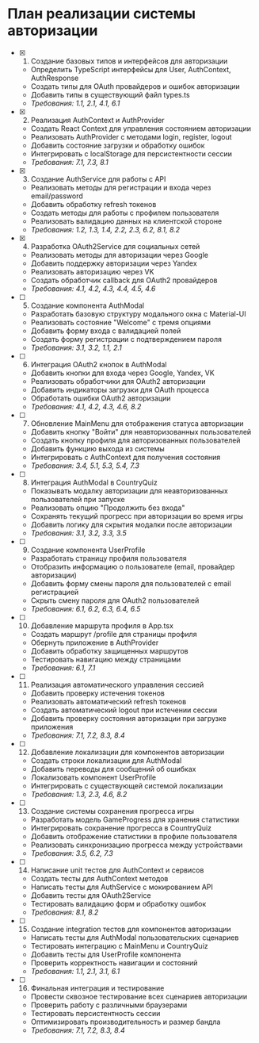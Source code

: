 # План реализации системы авторизации

- [x] 1. Создание базовых типов и интерфейсов для авторизации





  - Определить TypeScript интерфейсы для User, AuthContext, AuthResponse
  - Создать типы для OAuth провайдеров и ошибок авторизации
  - Добавить типы в существующий файл types.ts
  - _Требования: 1.1, 2.1, 4.1, 6.1_

- [x] 2. Реализация AuthContext и AuthProvider





  - Создать React Context для управления состоянием авторизации
  - Реализовать AuthProvider с методами login, register, logout
  - Добавить состояние загрузки и обработку ошибок
  - Интегрировать с localStorage для персистентности сессии
  - _Требования: 7.1, 7.3, 8.1_

- [x] 3. Создание AuthService для работы с API





  - Реализовать методы для регистрации и входа через email/password
  - Добавить обработку refresh токенов
  - Создать методы для работы с профилем пользователя
  - Реализовать валидацию данных на клиентской стороне
  - _Требования: 1.2, 1.3, 1.4, 2.2, 2.3, 6.2, 8.1, 8.2_

- [x] 4. Разработка OAuth2Service для социальных сетей





  - Реализовать методы для авторизации через Google
  - Добавить поддержку авторизации через Yandex
  - Реализовать авторизацию через VK
  - Создать обработчик callback для OAuth2 провайдеров
  - _Требования: 4.1, 4.2, 4.3, 4.4, 4.5, 4.6_

- [ ] 5. Создание компонента AuthModal
  - Разработать базовую структуру модального окна с Material-UI
  - Реализовать состояние "Welcome" с тремя опциями
  - Добавить форму входа с валидацией полей
  - Создать форму регистрации с подтверждением пароля
  - _Требования: 3.1, 3.2, 1.1, 2.1_

- [ ] 6. Интеграция OAuth2 кнопок в AuthModal
  - Добавить кнопки для входа через Google, Yandex, VK
  - Реализовать обработчики для OAuth2 авторизации
  - Добавить индикаторы загрузки для OAuth процесса
  - Обработать ошибки OAuth2 авторизации
  - _Требования: 4.1, 4.2, 4.3, 4.6, 8.2_

- [ ] 7. Обновление MainMenu для отображения статуса авторизации
  - Добавить кнопку "Войти" для неавторизованных пользователей
  - Создать кнопку профиля для авторизованных пользователей
  - Добавить функцию выхода из системы
  - Интегрировать с AuthContext для получения состояния
  - _Требования: 3.4, 5.1, 5.3, 5.4, 7.3_

- [ ] 8. Интеграция AuthModal в CountryQuiz
  - Показывать модалку авторизации для неавторизованных пользователей при запуске
  - Реализовать опцию "Продолжить без входа"
  - Сохранять текущий прогресс при авторизации во время игры
  - Добавить логику для скрытия модалки после авторизации
  - _Требования: 3.1, 3.2, 3.3, 3.5_

- [ ] 9. Создание компонента UserProfile
  - Разработать страницу профиля пользователя
  - Отобразить информацию о пользователе (email, провайдер авторизации)
  - Добавить форму смены пароля для пользователей с email регистрацией
  - Скрыть смену пароля для OAuth2 пользователей
  - _Требования: 6.1, 6.2, 6.3, 6.4, 6.5_

- [ ] 10. Добавление маршрута профиля в App.tsx
  - Создать маршрут /profile для страницы профиля
  - Обернуть приложение в AuthProvider
  - Добавить обработку защищенных маршрутов
  - Тестировать навигацию между страницами
  - _Требования: 6.1, 7.1_

- [ ] 11. Реализация автоматического управления сессией
  - Добавить проверку истечения токенов
  - Реализовать автоматический refresh токенов
  - Создать автоматический logout при истечении сессии
  - Добавить проверку состояния авторизации при загрузке приложения
  - _Требования: 7.1, 7.2, 8.3, 8.4_

- [ ] 12. Добавление локализации для компонентов авторизации
  - Создать строки локализации для AuthModal
  - Добавить переводы для сообщений об ошибках
  - Локализовать компонент UserProfile
  - Интегрировать с существующей системой локализации
  - _Требования: 1.3, 2.3, 4.6, 8.2_

- [ ] 13. Создание системы сохранения прогресса игры
  - Разработать модель GameProgress для хранения статистики
  - Интегрировать сохранение прогресса в CountryQuiz
  - Добавить отображение статистики в профиле пользователя
  - Реализовать синхронизацию прогресса между устройствами
  - _Требования: 3.5, 6.2, 7.3_

- [ ] 14. Написание unit тестов для AuthContext и сервисов
  - Создать тесты для AuthContext методов
  - Написать тесты для AuthService с мокированием API
  - Добавить тесты для OAuth2Service
  - Тестировать валидацию форм и обработку ошибок
  - _Требования: 8.1, 8.2_

- [ ] 15. Создание integration тестов для компонентов авторизации
  - Написать тесты для AuthModal пользовательских сценариев
  - Тестировать интеграцию с MainMenu и CountryQuiz
  - Добавить тесты для UserProfile компонента
  - Проверить корректность навигации и состояний
  - _Требования: 1.1, 2.1, 3.1, 6.1_

- [ ] 16. Финальная интеграция и тестирование
  - Провести сквозное тестирование всех сценариев авторизации
  - Проверить работу с различными браузерами
  - Тестировать персистентность сессии
  - Оптимизировать производительность и размер бандла
  - _Требования: 7.1, 7.2, 8.3, 8.4_